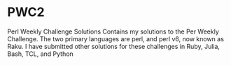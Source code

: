 # PWC2
Perl Weekly Challenge Solutions
Contains my solutions to the Per Weekly Challenge. The two primary languages are perl, and perl v6, now known as Raku. I have submitted other solutions for these challenges in Ruby, Julia, Bash, TCL, and Python

